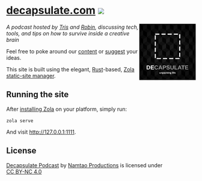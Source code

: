 # [decapsulate.com](https://decapsulate.com) <a href="https://decapsulate.openstatus.dev/" title="decapsulate.com status"><img height="19px" src="https://decapsulate.openstatus.dev/badge?theme=dark&size=sm" /></a>

<img src="content/logo.jpg" alt="DEcapsulate - unpacking life" height="150px" align="right">

_A podcast hosted by [Tris](https://decapsulate.com/about/#tris) and [Robin](https://decapsulate.com/about/#robin), discussing tech, tools, and tips on how to survive inside a creative brain_

Feel free to poke around our [content](https://github.com/NamtaoProductions/decapsulate.com/tree/main/content) or [suggest](https://github.com/NamtaoProductions/decapsulate.com/issues/new/choose) your ideas.

This site is built using the elegant, [Rust](https://www.rust-lang.org/)-based, [Zola static-site manager](https://getzola.org/).

## Running the site

After [installing Zola](https://github.com/NamtaoProductions/decapsulate.com/tree/main/content) on your platform, simply run:

``` shell
zola serve
```

And visit http://127.0.0.1:1111.

## License

<p xmlns:cc="http://creativecommons.org/ns#" xmlns:dct="http://purl.org/dc/terms/"><a property="dct:title" rel="cc:attributionURL" href="https://decapsulate.com">Decapsulate Podcast</a> by <a rel="cc:attributionURL dct:creator" property="cc:attributionName" href="https://decapsulate.com">Namtao Productions</a> is licensed under <a href="https://creativecommons.org/licenses/by-nc/4.0/?ref=chooser-v1" target="_blank" rel="license noopener noreferrer" style="display:inline-block;">CC BY-NC 4.0<img style="height:22px!important;margin-left:3px;vertical-align:text-bottom;" src="https://mirrors.creativecommons.org/presskit/icons/cc.svg?ref=chooser-v1" alt=""><img style="height:22px!important;margin-left:3px;vertical-align:text-bottom;" src="https://mirrors.creativecommons.org/presskit/icons/by.svg?ref=chooser-v1" alt=""><img style="height:22px!important;margin-left:3px;vertical-align:text-bottom;" src="https://mirrors.creativecommons.org/presskit/icons/nc.svg?ref=chooser-v1" alt=""></a></p>
